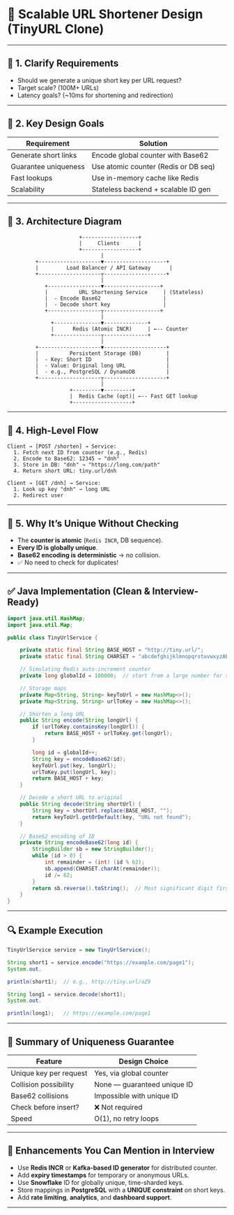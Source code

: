 # 🔗 Scalable URL Shortener Design (TinyURL Clone)

---

## 🔸 1. Clarify Requirements

- Should we generate a unique short key per URL request?
- Target scale? (100M+ URLs)
- Latency goals? (~10ms for shortening and redirection)

---

## 🔸 2. Key Design Goals

| Requirement          | Solution                             |
|----------------------|--------------------------------------|
| Generate short links | Encode global counter with Base62    |
| Guarantee uniqueness | Use atomic counter (Redis or DB seq) |
| Fast lookups         | Use in-memory cache like Redis       |
| Scalability          | Stateless backend + scalable ID gen  |

---

## 🔸 3. Architecture Diagram

```
                       +------------------+
                       |     Clients      |
                       +------------------+
                              |
         +--------------------▼--------------------+
         |         Load Balancer / API Gateway      |
         +--------------------┬--------------------+
                              |
            +-----------------▼------------------+
            |          URL Shortening Service     | (Stateless)
            |  - Encode Base62                    |
            |  - Decode short key                 |
            +-----------------┬------------------+
                              |
              +---------------▼--------------+
              |      Redis (Atomic INCR)     | ←-- Counter
              +---------------┬--------------+
                              |
         +--------------------▼--------------------+
         |          Persistent Storage (DB)        |
         |  - Key: Short ID                        |
         |  - Value: Original long URL             |
         |  - e.g., PostgreSQL / DynamoDB          |
         +--------------------┬--------------------+
                              |
                    +---------▼---------+
                    |  Redis Cache (opt)| ←-- Fast GET lookup
                    +-------------------+
```

---

## 🔸 4. High-Level Flow

```
Client → [POST /shorten] → Service:
  1. Fetch next ID from counter (e.g., Redis)
  2. Encode to Base62: 12345 → "dnh"
  3. Store in DB: "dnh" → "https://long.com/path"
  4. Return short URL: tiny.url/dnh

Client → [GET /dnh] → Service:
  1. Look up key "dnh" → long URL
  2. Redirect user
```

---

## 🔸 5. Why It’s Unique Without Checking

- The **counter is atomic** (`Redis INCR`, DB sequence).
- **Every ID is globally unique**.
- **Base62 encoding is deterministic** → no collision.
- ✅ No need to check for duplicates!

---

## ✅ Java Implementation (Clean & Interview-Ready)

```java
import java.util.HashMap;
import java.util.Map;

public class TinyUrlService {

    private static final String BASE_HOST = "http://tiny.url/";
    private static final String CHARSET = "abcdefghijklmnopqrstuvwxyzABCDEFGHIJKLMNOPQRSTUVWXYZ0123456789";

    // Simulating Redis auto-increment counter
    private long globalId = 100000;  // start from a large number for shorter keys

    // Storage maps
    private Map<String, String> keyToUrl = new HashMap<>();
    private Map<String, String> urlToKey = new HashMap<>();

    // Shorten a long URL
    public String encode(String longUrl) {
        if (urlToKey.containsKey(longUrl)) {
            return BASE_HOST + urlToKey.get(longUrl);
        }

        long id = globalId++;
        String key = encodeBase62(id);
        keyToUrl.put(key, longUrl);
        urlToKey.put(longUrl, key);
        return BASE_HOST + key;
    }

    // Decode a short URL to original
    public String decode(String shortUrl) {
        String key = shortUrl.replace(BASE_HOST, "");
        return keyToUrl.getOrDefault(key, "URL not found");
    }

    // Base62 encoding of ID
    private String encodeBase62(long id) {
        StringBuilder sb = new StringBuilder();
        while (id > 0) {
            int remainder = (int) (id % 62);
            sb.append(CHARSET.charAt(remainder));
            id /= 62;
        }
        return sb.reverse().toString();  // Most significant digit first
    }
}
```

---

## 🔍 Example Execution

```java
TinyUrlService service = new TinyUrlService();

String short1 = service.encode("https://example.com/page1");
System.out.

println(short1);  // e.g., http://tiny.url/aZ9

String long1 = service.decode(short1);
System.out.

println(long1);   // https://example.com/page1
```

---

## 📌 Summary of Uniqueness Guarantee

| Feature                | Design Choice               |
|------------------------|-----------------------------|
| Unique key per request | Yes, via global counter     |
| Collision possibility  | None — guaranteed unique ID |
| Base62 collisions      | Impossible with unique ID   |
| Check before insert?   | ❌ Not required              |
| Speed                  | O(1), no retry loops        |

---

## 🔧 Enhancements You Can Mention in Interview

- Use **Redis INCR** or **Kafka-based ID generator** for distributed counter.
- Add **expiry timestamps** for temporary or anonymous URLs.
- Use **Snowflake** ID for globally unique, time-sharded keys.
- Store mappings in **PostgreSQL** with a **UNIQUE constraint** on short keys.
- Add **rate limiting**, **analytics**, and **dashboard support**.

---